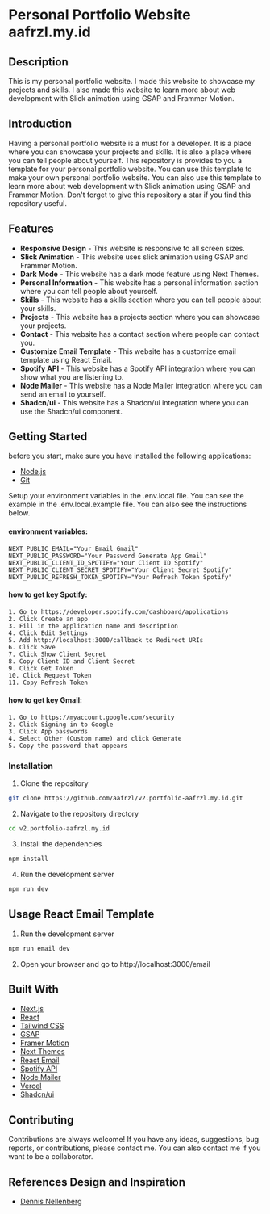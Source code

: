 # Personal Portfolio Website aafrzl.my.id

## Description

This is my personal portfolio website. I made this website to showcase my projects and skills. I also made this website to learn more about web development with Slick animation using GSAP and Frammer Motion.

## Introduction

Having a personal portfolio website is a must for a developer. It is a place where you can showcase your projects and skills. It is also a place where you can tell people about yourself. This repository is provides to you a template for your personal portfolio website. You can use this template to make your own personal portfolio website. You can also use this template to learn more about web development with Slick animation using GSAP and Frammer Motion. Don't forget to give this repository a star if you find this repository useful.

## Features

- **Responsive Design** - This website is responsive to all screen sizes.
- **Slick Animation** - This website uses slick animation using GSAP and Frammer Motion.
- **Dark Mode** - This website has a dark mode feature using Next Themes.
- **Personal Information** - This website has a personal information section where you can tell people about yourself.
- **Skills** - This website has a skills section where you can tell people about your skills.
- **Projects** - This website has a projects section where you can showcase your projects.
- **Contact** - This website has a contact section where people can contact you.
- **Customize Email Template** - This website has a customize email template using React Email.
- **Spotify API** - This website has a Spotify API integration where you can show what you are listening to.
- **Node Mailer** - This website has a Node Mailer integration where you can send an email to yourself.
- **Shadcn/ui** - This website has a Shadcn/ui integration where you can use the Shadcn/ui component.

## Getting Started

before you start, make sure you have installed the following applications:

- [Node.js](https://nodejs.org/en/download/)
- [Git](https://git-scm.com/downloads)

Setup your environment variables in the .env.local file. You can see the example in the .env.local.example file. You can also see the instructions below.

#### environment variables:

```
NEXT_PUBLIC_EMAIL="Your Email Gmail"
NEXT_PUBLIC_PASSWORD="Your Password Generate App Gmail"
NEXT_PUBLIC_CLIENT_ID_SPOTIFY="Your Client ID Spotify"
NEXT_PUBLIC_CLIENT_SECRET_SPOTIFY="Your Client Secret Spotify"
NEXT_PUBLIC_REFRESH_TOKEN_SPOTIFY="Your Refresh Token Spotify"
```

#### how to get key Spotify:
```
1. Go to https://developer.spotify.com/dashboard/applications
2. Click Create an app
3. Fill in the application name and description
4. Click Edit Settings
5. Add http://localhost:3000/callback to Redirect URIs
6. Click Save
7. Click Show Client Secret
8. Copy Client ID and Client Secret
9. Click Get Token
10. Click Request Token
11. Copy Refresh Token
```

#### how to get key Gmail:

```
1. Go to https://myaccount.google.com/security
2. Click Signing in to Google
3. Click App passwords
4. Select Other (Custom name) and click Generate
5. Copy the password that appears
```

### Installation

1. Clone the repository

```sh
git clone https://github.com/aafrzl/v2.portfolio-aafrzl.my.id.git
```

2. Navigate to the repository directory

```sh
cd v2.portfolio-aafrzl.my.id
```

3. Install the dependencies

```sh
npm install
```

4. Run the development server

```sh
npm run dev
```

## Usage React Email Template

1. Run the development server

```sh
npm run email dev
```

2. Open your browser and go to http://localhost:3000/email

## Built With

- [Next.js](https://nextjs.org/)
- [React](https://reactjs.org/)
- [Tailwind CSS](https://tailwindcss.com/)
- [GSAP](https://greensock.com/gsap/)
- [Framer Motion](https://www.framer.com/motion/)
- [Next Themes](https://github.com/pacocoursey/next-themes)
- [React Email](https://react.email/)
- [Spotify API](https://developer.spotify.com/documentation/web-api/)
- [Node Mailer](https://nodemailer.com/)
- [Vercel](https://vercel.com/)
- [Shadcn/ui](https://ui.shadcn.com/)

## Contributing

Contributions are always welcome! If you have any ideas, suggestions, bug reports, or contributions, please contact me. You can also contact me if you want to be a collaborator.

## References Design and Inspiration

- [Dennis Nellenberg](https://dennissnellenberg.com/)
